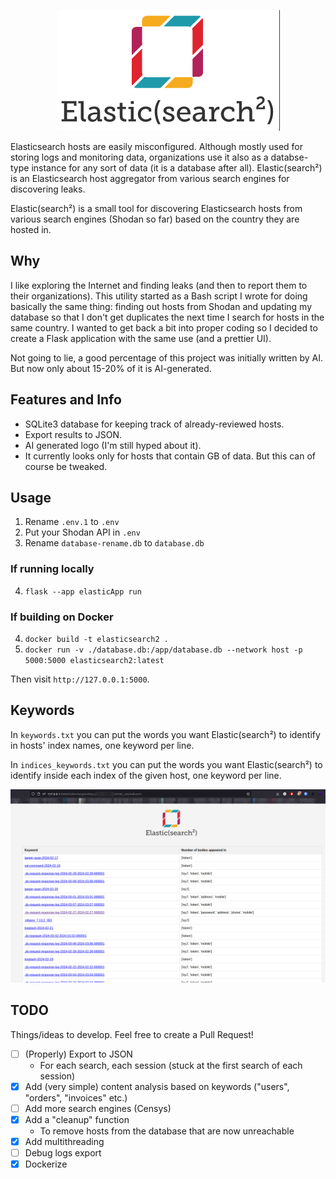 <p align="center">
  <img src="./static/es2-white.png" />
</p>

Elasticsearch hosts are easily misconfigured. Although mostly used for storing logs and monitoring data, organizations use it also as a databse-type instance for any sort of data (it is a database after all). Elastic(search²) is an Elasticsearch host aggregator from various search engines for discovering leaks.

Elastic(search²) is a small tool for discovering Elasticsearch hosts from various search engines (Shodan so far) based on the country they are hosted in.

## Why
I like exploring the Internet and finding leaks (and then to report them to their organizations). This utility started as a Bash script I wrote for doing basically the same thing: finding out hosts from Shodan and updating my database so that I don't get duplicates the next time I search for hosts in the same country. I wanted to get back a bit into proper coding so I decided to create a Flask application with the same use (and a prettier UI).

Not going to lie, a good percentage of this project was initially written by AI. But now only about 15-20% of it is AI-generated.

## Features and Info
- SQLite3 database for keeping track of already-reviewed hosts.
- Export results to JSON.
- AI generated logo (I'm still hyped about it).
- It currently looks only for hosts that contain GB of data. But this can of course be tweaked.

## Usage
1. Rename `.env.1` to `.env`
2. Put your Shodan API in `.env`
3. Rename `database-rename.db` to `database.db`

### If running locally
4. `flask --app elasticApp run`

### If building on Docker
4. `docker build -t elasticsearch2 .`
5. `docker run -v ./database.db:/app/database.db --network host -p 5000:5000 elasticsearch2:latest`

Then visit `http://127.0.0.1:5000`.

## Keywords
In `keywords.txt` you can put the words you want Elastic(search²) to identify in hosts' index names, one keyword per line.

In `indices_keywords.txt` you can put the words you want Elastic(search²) to identify inside each index of the given host, one keyword per line.

![indices_keywords screenshot](./static/indices_keywords.png)

## TODO
Things/ideas to develop. Feel free to create a Pull Request!

- [ ] (Properly) Export to JSON
	- For each search, each session (stuck at the first search of each session)
- [x] Add (very simple) content analysis based on keywords ("users", "orders", "invoices" etc.)
- [ ] Add more search engines (Censys)
- [x] Add a "cleanup" function
	- To remove hosts from the database that are now unreachable
- [x] Add multithreading
- [ ] Debug logs export
- [x] Dockerize
